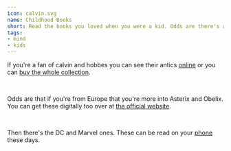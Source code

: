 ```yaml
---
icon: calvin.svg
name: Childhood Books
short: Read the books you loved when you were a kid. Odds are there's audiobooks for them too.
tags:
- mind
- kids
---
```


If you're a fan of calvin and hobbes you can see 
their antics [online](https://www.gocomics.com/calvinandhobbes/1987/07/27) or you
can [buy the whole collection](https://www.indiebound.org/book/9781449433253).

<br>

Odds are that if you're from Europe that you're more into Asterix and Obelix.
You can get these digitally too over at [the official website](https://www.asterix.com/en/the-collection/albums/).

<br>

Then there's the DC and Marvel ones. These can be read on your [phone](https://www.marvel.com/mobile) these days.
